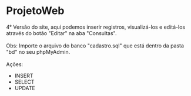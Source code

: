 # ProjetoWeb
4° Versão do site, aqui podemos inserir registros, visualizá-los e editá-los através do botão "Editar" na aba "Consultas".
<br>
<br>
Obs: Importe o arquivo do banco "cadastro.sql" que está dentro da pasta "bd" no seu phpMyAdmin.
<br>
<br>
Ações:
- INSERT
- SELECT
- UPDATE
